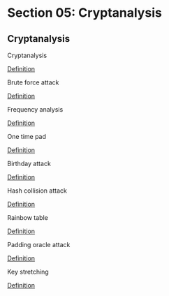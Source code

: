 # Section 05: Cryptanalysis

## Cryptanalysis
Cryptanalysis

[Definition](../definitions/definitions_C.md#cryptanalysis)

Brute force attack

[Definition](../definitions/definitions_B.md#brute-force-attack)

Frequency analysis

[Definition](../definitions/definitions_F.md#frequency-analysis)

One time pad

[Definition](../definitions/definitions_O.md#one-time-pad)

Birthday attack

[Definition](../definitions/definitions_B.md#birthday-attack)

Hash collision attack

[Definition](../definitions/definitions_H.md#hash-collision-attack)

Rainbow table

[Definition](../definitions/definitions_R.md#rainbow-table)

Padding oracle attack

[Definition](../definitions/definitions_P.md#padding-oracle-attack)

Key stretching

[Definition](../definitions/definitions_K.md#key-stretching)
